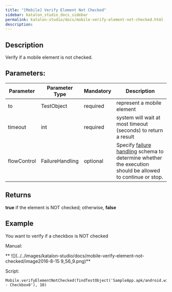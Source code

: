 ```yaml
---
title: "[Mobile] Verify Element Not Checked" 
sidebar: katalon_studio_docs_sidebar
permalink: katalon-studio/docs/mobile-verify-element-not-checked.html 
description: 
---
```

Description
-----------

Verify if a mobile element is not checked.    

Parameters:  
-------------

<table class="" style="table-layout: fixed;"><thead><tr><th class="" style="">Parameter</th><th class="" style="">Parameter Type</th><th class="" style="">Mandatory</th><th class="" style="">Description</th></tr></thead><tbody class="" style=""><tr class="" style=""><td class="" style=""><span style="" class="">to</span></td><td class="" style=""><span style="" class="">TestObject&nbsp;</span></td><td class="" style=""><span style="" class="">required</span></td><td class="" style="">represent a mobile element</td></tr><tr class="" style=""><td class="" style=""><span style="" class="">timeout&nbsp;</span></td><td class="" style=""><span style="" class="">int</span></td><td class="" style=""><span style="" class="">required</span></td><td class="" style="">system will wait at most timeout (seconds) to return a result</td></tr><tr class="" style=""><td class="" style=""><span style="" class="">flowControl</span></td><td class="" style=""><span style="" class="">FailureHandling</span></td><td class="" style=""><span style="" class="">optional</span></td><td class="" style=""><span style="" class="">Spec</span><span class="" style="">ify </span><a href="https://docs.katalon.com/x/qAAM" rel="nofollow" class="" style="">failure handling</a><span class="" style=""> schema to determine whether the execution should be allowed to continue or stop.</span></td></tr></tbody></table>

Returns
-------

**true** if the element is NOT checked; otherwise, **false**

Example
-------

You want to verify if a checkbox is NOT checked 

Manual: 

** ![](../../images/katalon-studio/docs/mobile-verify-element-not-checked/image2016-8-15 9_56_9.png)**

Script:

```
Mobile.verifyElementNotChecked(findTestObject('SampleApp.apk/android.widget.CheckBox - Checkbox0'), 10)
```
